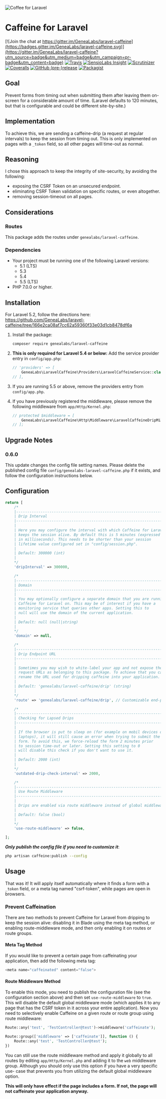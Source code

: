 ![Coffee for Laravel](https://github.com/GeneaLabs/laravel-caffeine/blob/master/caffeine.jpg)

# Caffeine for Laravel
[![Join the chat at https://gitter.im/GeneaLabs/laravel-caffeine](https://badges.gitter.im/GeneaLabs/laravel-caffeine.svg)](https://gitter.im/GeneaLabs/laravel-caffeine?utm_source=badge&utm_medium=badge&utm_campaign=pr-badge&utm_content=badge)
[![Travis](https://img.shields.io/travis/GeneaLabs/laravel-caffeine.svg)](https://travis-ci.org/GeneaLabs/laravel-caffeine)
[![SensioLabs Insight](https://img.shields.io/sensiolabs/i/bbe4a85d-2dd0-46a5-8930-8669ea7259f8.svg)](https://insight.sensiolabs.com/projects/bbe4a85d-2dd0-46a5-8930-8669ea7259f8/analyses/1)
[![Scrutinizer](https://img.shields.io/scrutinizer/g/GeneaLabs/laravel-caffeine.svg)](https://scrutinizer-ci.com/g/GeneaLabs/laravel-caffeine)
[![Coveralls](https://img.shields.io/coveralls/GeneaLabs/laravel-caffeine.svg)](https://coveralls.io/github/GeneaLabs/laravel-caffeine)
[![GitHub (pre-)release](https://img.shields.io/github/release/GeneaLabs/laravel-caffeine/all.svg)](https://github.com/GeneaLabs/laravel-caffeine)
[![Packagist](https://img.shields.io/packagist/dt/GeneaLabs/laravel-caffeine.svg)](https://packagist.org/packages/genealabs/laravel-caffeine)

## Goal
Prevent forms from timing out when submitting them after leaving them on-screen
 for a considerable amount of time. (Laravel defaults to 120 minutes, but that
 is configurable and could be different site-by-site.)

## Implementation
To achieve this, we are sending a caffeine-drip (a request at regular intervals)
 to keep the session from timing out.
This is only implemented on pages with a `_token` field, so all other pages will
 time-out as normal.

## Reasoning
I chose this approach to keep the integrity of site-security, by avoiding the
 following:
- exposing the CSRF Token on an unsecured endpoint.
- eliminating CSRF Token validation on specific routes, or even altogether.
- removing session-timeout on all pages.

## Considerations
### Routes
This package adds the routes under `genealabs/laravel-caffeine`.

### Dependencies
- Your project must be running one of the following Laravel versions:
  - 5.1 (LTS)
  - 5.3
  - 5.4
  - 5.5 (LTS)
- PHP 7.0.0 or higher.

## Installation
For Laravel 5.2, follow the directions here: https://github.com/GeneaLabs/laravel-caffeine/tree/166e2ca08af7cc62a59360f33e03d1cb8478df6a

1. Install the package:
   ```sh
   composer require genealabs/laravel-caffeine
   ```

2. **This is only required for Laravel 5.4 or below:**
   Add the service provider entry in `config/app.php`:
   ```php
   // 'providers' => [
       GeneaLabs\LaravelCaffeine\Providers\LaravelCaffeineService::class,
   // ],
   ```

3. If you are running 5.5 or above, remove the providers entry from `config/app.php`.
4. If you have previously registered the middleware, please remove the following
   middleware from `app/Http/Kernel.php`:
   ```php
   // protected $middleware = [
       GeneaLabs\LaravelCaffeine\Http\Middleware\LaravelCaffeineDripMiddleware::class,
   // ];
   ```

## Upgrade Notes
### 0.6.0
This update changes the config file setting names. Please delete the published
config file `config/genealabs-laravel-caffeine.php` if it exists, and follow the
configuration instructions below.

## Configuration
```php
return [
    /*
    |--------------------------------------------------------------------------
    | Drip Interval
    |--------------------------------------------------------------------------
    |
    | Here you may configure the interval with which Caffeine for Laravel
    | keeps the session alive. By default this is 5 minutes (expressed
    | in milliseconds). This needs to be shorter than your session
    | lifetime value configured set in "config/session.php".
    |
    | Default: 300000 (int)
    |
    */
    'dripInterval' => 300000,

    /*
    |--------------------------------------------------------------------------
    | Domain
    |--------------------------------------------------------------------------
    |
    | You may optionally configure a separate domain that you are running
    | Caffeine for Laravel on. This may be of interest if you have a
    | monitoring service that queries other apps. Setting this to
    | null will use the domain of the current application.
    |
    | Default: null (null|string)
    |
    */
    'domain' => null,

    /*
    |--------------------------------------------------------------------------
    | Drip Endpoint URL
    |--------------------------------------------------------------------------
    |
    | Sometimes you may wish to white-label your app and not expose the AJAX
    | request URLs as belonging to this package. To achieve that you can
    | rename the URL used for dripping caffeine into your application.
    |
    | Default: 'genealabs/laravel-caffeine/drip' (string)
    |
    */
    'route' => 'genealabs/laravel-caffeine/drip', // Customizable end-point URL

    /*
    |--------------------------------------------------------------------------
    | Checking for Lapsed Drips
    |--------------------------------------------------------------------------
    |
    | If the browser is put to sleep on (for example on mobil devices or
    | laptops), it will still cause an error when trying to submit the
    | form. To avoid this, we force-reload the form 2 minutes prior
    | to session time-out or later. Setting this setting to 0
    | will disable this check if you don't want to use it.
    |
    | Default: 2000 (int)
    |
    */
    'outdated-drip-check-interval' => 2000,

    /*
    |--------------------------------------------------------------------------
    | Use Route Middleware
    |--------------------------------------------------------------------------
    |
    | Drips are enabled via route middleware instead of global middleware.
    |
    | Default: false (bool)
    |
    */
    'use-route-middleware' => false,

];
```

___Only publish the config file if you need to customize it___:
```sh
php artisan caffeine:publish --config
```

## Usage
That was it! It will apply itself automatically where it finds a form with a
`_token` field, or a meta tag named "csrf-token", while pages are open in
browsers.

### Prevent Caffeination
There are two methods to prevent Caffeine for Laravel from dripping to keep the
session alive: disabling it in Blade using the meta tag method, or enabling
route-middleware mode, and then only enabling it on routes or route groups.

#### Meta Tag Method
If you would like to prevent a certain page from caffeinating your application,
then add the following meta tag:
```php
<meta name="caffeinated" content="false">
```

#### Route Middleware Method
To enable this mode, you need to publish the configuration file (see the
configuration section above) and then set `use-route-middleware` to `true`. This
will disable the default global middleware mode (which applies it to any page
that has the CSRF token in it across your entire application). Now you need to
selectively enable Caffeine on a given route or route group using route
middleware:

```php
Route::any('test', 'TestController@test')->middleware('caffeinate');

Route::group(['middleware' => ['caffeinate']], function () {
    Route::any('test', 'TestController@test');
})
```

You can still use the route middleware method and apply it globally to all
routes by editing `app/Http/Kernel.php` and adding it to the `web` middleware
group. Although you should only use this option if you have a very specific use-
case that prevents you from utilizing the default global middleware option.

__This will only have effect if the page includes a form. If not, the page will
not caffeinate your application anyway.__
